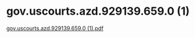 # gov.uscourts.azd.929139.659.0 (1)

[gov.uscourts.azd.929139.659.0 (1).pdf](gov%20uscourts%20azd%20929139%20659%200%20(1)%200f098df9ca174242af8435c40002bd04/gov.uscourts.azd.929139.659.0_(1).pdf)
